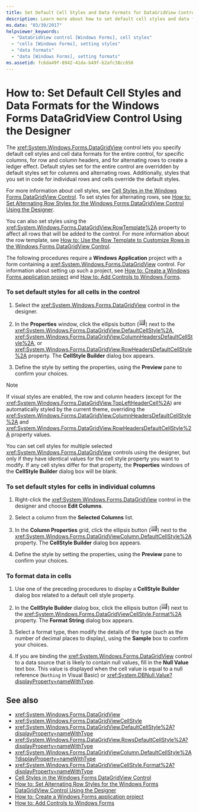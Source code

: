 ```yaml
---
title: Set Default Cell Styles and Data Formats for DataGridView Control Using the Designer
description: Learn more about how to set default cell styles and data formats for the Windows Forms DataGridView control using the designer.
ms.date: "03/30/2017"
helpviewer_keywords:
  - "DataGridView control [Windows Forms], cell styles"
  - "cells [Windows Forms], setting styles"
  - "data formats"
  - "data [Windows Forms], setting formats"
ms.assetid: fc6da49f-8942-41da-b49f-b2afc38cc656
---
```

# How to: Set Default Cell Styles and Data Formats for the Windows Forms DataGridView Control Using the Designer

The <xref:System.Windows.Forms.DataGridView> control lets you specify default cell styles and cell data formats for the entire control, for specific columns, for row and column headers, and for alternating rows to create a ledger effect. Default styles set for the entire control are overridden by default styles set for columns and alternating rows. Additionally, styles that you set in code for individual rows and cells override the default styles.

For more information about cell styles, see [Cell Styles in the Windows Forms DataGridView Control](cell-styles-in-the-windows-forms-datagridview-control.md). To set styles for alternating rows, see [How to: Set Alternating Row Styles for the Windows Forms DataGridView Control Using the Designer](set-alternating-row-styles-for-the-datagrid-using-the-designer.md).

You can also set styles using the <xref:System.Windows.Forms.DataGridView.RowTemplate%2A> property to affect all rows that will be added to the control. For more information about the row template, see [How to: Use the Row Template to Customize Rows in the Windows Forms DataGridView Control](use-the-row-template-to-customize-rows-in-the-datagrid.md).

The following procedures require a **Windows Application** project with a form containing a <xref:System.Windows.Forms.DataGridView> control. For information about setting up such a project, see [How to: Create a Windows Forms application project](/visualstudio/ide/step-1-create-a-windows-forms-application-project) and [How to: Add Controls to Windows Forms](how-to-add-controls-to-windows-forms.md).

### To set default styles for all cells in the control

1. Select the <xref:System.Windows.Forms.DataGridView> control in the designer.

2. In the **Properties** window, click the ellipsis button (![The Ellipsis button (...) in the Properties window of Visual Studio.](./media/visual-studio-ellipsis-button.png)) next to the <xref:System.Windows.Forms.DataGridView.DefaultCellStyle%2A>, <xref:System.Windows.Forms.DataGridView.ColumnHeadersDefaultCellStyle%2A>, or <xref:System.Windows.Forms.DataGridView.RowHeadersDefaultCellStyle%2A> property. The **CellStyle Builder** dialog box appears.

3. Define the style by setting the properties, using the **Preview** pane to confirm your choices.

> [!NOTE]
> If visual styles are enabled, the row and column headers (except for the <xref:System.Windows.Forms.DataGridView.TopLeftHeaderCell%2A>) are automatically styled by the current theme, overriding the <xref:System.Windows.Forms.DataGridView.ColumnHeadersDefaultCellStyle%2A> and <xref:System.Windows.Forms.DataGridView.RowHeadersDefaultCellStyle%2A> property values.
>
> You can set cell styles for multiple selected <xref:System.Windows.Forms.DataGridView> controls using the designer, but only if they have identical values for the cell style property you want to modify. If any cell styles differ for that property, the **Properties** windows of the **CellStyle Builder** dialog box will be blank.

### To set default styles for cells in individual columns

1. Right-click the <xref:System.Windows.Forms.DataGridView> control in the designer and choose **Edit Columns**.

2. Select a column from the **Selected Columns** list.

3. In the **Column Properties** grid, click the ellipsis button (![The Ellipsis button (...) in the Properties window of Visual Studio.](./media/visual-studio-ellipsis-button.png)) next to the <xref:System.Windows.Forms.DataGridViewColumn.DefaultCellStyle%2A> property. The **CellStyle Builder** dialog box appears.

4. Define the style by setting the properties, using the **Preview** pane to confirm your choices.

### To format data in cells

1. Use one of the preceding procedures to display a **CellStyle Builder** dialog box related to a default cell style property.

2. In the **CellStyle Builder** dialog box, click the ellipsis button (![The Ellipsis button (...) in the Properties window of Visual Studio.](./media/visual-studio-ellipsis-button.png)) next to the <xref:System.Windows.Forms.DataGridViewCellStyle.Format%2A> property. The **Format String** dialog box appears.

3. Select a format type, then modify the details of the type (such as the number of decimal places to display), using the **Sample** box to confirm your choices.

4. If you are binding the <xref:System.Windows.Forms.DataGridView> control to a data source that is likely to contain null values, fill in the **Null Value** text box. This value is displayed when the cell value is equal to a null reference (`Nothing` in Visual Basic) or <xref:System.DBNull.Value?displayProperty=nameWithType>.

## See also

- <xref:System.Windows.Forms.DataGridView>
- <xref:System.Windows.Forms.DataGridViewCellStyle>
- <xref:System.Windows.Forms.DataGridView.DefaultCellStyle%2A?displayProperty=nameWithType>
- <xref:System.Windows.Forms.DataGridView.RowsDefaultCellStyle%2A?displayProperty=nameWithType>
- <xref:System.Windows.Forms.DataGridViewColumn.DefaultCellStyle%2A?displayProperty=nameWithType>
- <xref:System.Windows.Forms.DataGridViewCellStyle.Format%2A?displayProperty=nameWithType>
- [Cell Styles in the Windows Forms DataGridView Control](cell-styles-in-the-windows-forms-datagridview-control.md)
- [How to: Set Alternating Row Styles for the Windows Forms DataGridView Control Using the Designer](set-alternating-row-styles-for-the-datagrid-using-the-designer.md)
- [How to: Create a Windows Forms application project](/visualstudio/ide/step-1-create-a-windows-forms-application-project)
- [How to: Add Controls to Windows Forms](how-to-add-controls-to-windows-forms.md)
